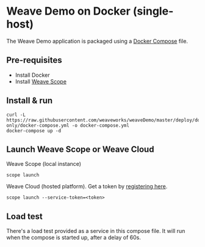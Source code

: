 # Weave Demo on Docker (single-host)

The Weave Demo application is packaged using a [Docker Compose](https://docs.docker.com/compose/) file.

## Pre-requisites

- Install Docker
- Install [Weave Scope](https://www.weave.works/products/install-weave-scope/)

## Install & run

    curl -L https://raw.githubusercontent.com/weaveworks/weaveDemo/master/deploy/docker-only/docker-compose.yml -o docker-compose.yml
    docker-compose up -d

## Launch Weave Scope or Weave Cloud

Weave Scope (local instance)

    scope launch

Weave Cloud (hosted platform). Get a token by [registering here](http://cloud.weave.works/).

    scope launch --service-token=<token>

## Load test

There's a load test provided as a service in this compose file.
It will run when the compose is started up, after a delay of 60s.
